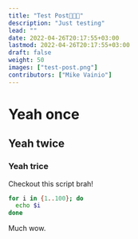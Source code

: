 ```yaml
---
title: "Test Post👋👋👋"
description: "Just testing"
lead: ""
date: 2022-04-26T20:17:55+03:00
lastmod: 2022-04-26T20:17:55+03:00
draft: false
weight: 50
images: ["test-post.png"]
contributors: ["Mike Vainio"]
---
```


# Yeah once

## Yeah twice

### Yeah trice

Checkout this script brah!

```bash
for i in {1..100}; do
  echo $i
done
```

Much wow.
